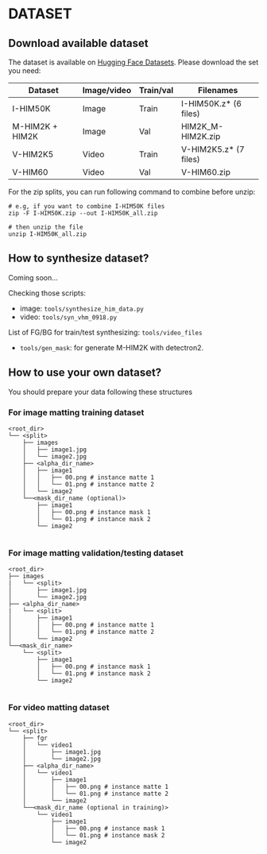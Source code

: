 # DATASET

## Download available dataset

The dataset is available on [Hugging Face Datasets](https://huggingface.co/datasets/chuonghm/MaGGIe-HIM). Please download the set you need:

| **Dataset**     | **Image/video** | **Train/val** | **Filenames**         |
|-----------------|-------------|-----------|-----------------------|
| I-HIM50K        | Image       | Train     | I-HIM50K.z* (6 files) |
| M-HIM2K + HIM2K | Image       | Val       | HIM2K_M-HIM2K.zip     |
| V-HIM2K5        | Video       | Train     | V-HIM2K5.z* (7 files) |
| V-HIM60         | Video       | Val       | V-HIM60.zip           |

For the zip splits, you can run following command to combine before unzip:
```
# e.g, if you want to combine I-HIM50K files
zip -F I-HIM50K.zip --out I-HIM50K_all.zip

# then unzip the file
unzip I-HIM50K_all.zip
```

## How to synthesize dataset?
Coming soon...

Checking those scripts:
- image: `tools/synthesize_him_data.py`
- video: `tools/syn_vhm_0918.py`

List of FG/BG for train/test synthesizing: `tools/video_files`

- `tools/gen_mask`: for generate M-HIM2K with detectron2.

## How to use your own dataset?

You should prepare your data following these structures

### For image matting training dataset
```
<root_dir>
└── <split>
    ├── images
    │   ├── image1.jpg
    │   └── image2.jpg
    ├── <alpha_dir_name>
    │   ├── image1
    │   │   ├── 00.png # instance matte 1
    │   │   └── 01.png # instance matte 2
    │   └── image2
    └──<mask_dir_name (optional)>
        ├── image1
        │   ├── 00.png # instance mask 1
        │   └── 01.png # instance mask 2
        └── image2
  
```
### For image matting validation/testing dataset
```
<root_dir>
├── images
|   └── <split>
│       ├── image1.jpg
│       └── image2.jpg
├── <alpha_dir_name>
|   └── <split>
│       ├── image1
│       │   ├── 00.png # instance matte 1
│       │   └── 01.png # instance matte 2
│       └── image2
└──<mask_dir_name>
    └── <split>
        ├── image1
        │   ├── 00.png # instance mask 1
        │   └── 01.png # instance mask 2
        └── image2
  
```
### For video matting dataset
```
<root_dir>
└── <split>
    ├── fgr
    │   └── video1
    │       ├── image1.jpg
    │       └── image2.jpg
    ├── <alpha_dir_name>
    │   └── video1
    │       ├── image1
    │       │   ├── 00.png # instance matte 1
    │       │   └── 01.png # instance matte 2
    │       └── image2
    └──<mask_dir_name (optional in training)>
        └── video1
            ├── image1
            │   ├── 00.png # instance mask 1
            │   └── 01.png # instance mask 2
            └── image2
```